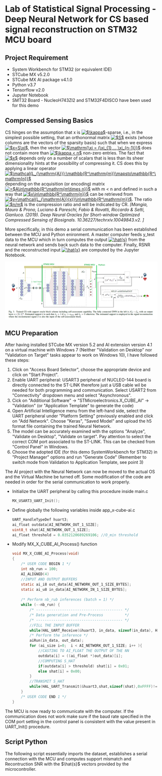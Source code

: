 <h1>Lab of Statistical Signal Processing - Deep Neural Network for CS based signal reconstruction on STM32 MCU board</h1>

<h2>Project Requirement</h2>
<ul>
    <li>System Workbench for STM32 (or equivalent IDE)</li>
    <li>STCube MX v5.2.0</li>
    <li>STCube MX AI package v4.1.0</li>
    <li>Python v3.7</li>
    <li>Tensorflow v2.0</li>
    <li>Jupyter Notebook</li>
    <li>SMT32 Board - NucleoH743ZI2 and STM32F4DISCO have been used for this demo</li>
</ul>

<h2>Compressed Sensing Basics</h2>
<p>CS hinges on the assumption that
x is <a href="https://www.codecogs.com/eqnedit.php?latex=$\kappa$" target="_blank"><img src="https://latex.codecogs.com/gif.latex?$\kappa$" title="$\kappa$" /></a>-sparse, i.e., in the simplest possible setting, that an
orthonormal matrix <a href="https://www.codecogs.com/eqnedit.php?latex=$S$" target="_blank"><img src="https://latex.codecogs.com/gif.latex?$S$" title="$S$" /></a> exists (whose columns are the vectors
of the sparsity basis) such that when we express <a href="https://www.codecogs.com/eqnedit.php?latex=$x=S\xi$" target="_blank"><img src="https://latex.codecogs.com/gif.latex?$x=S\xi$" title="$x=S\xi$" /></a>, then
the vector <a href="https://www.codecogs.com/eqnedit.php?latex=$\mathrm{\xi&space;=&space;(\xi_{1},...,\xi_{n-1})}$" target="_blank"><img src="https://latex.codecogs.com/gif.latex?$\mathrm{\xi&space;=&space;(\xi_{1},...,\xi_{n-1})}$" title="$\mathrm{\xi = (\xi_{1},...,\xi_{n-1})}$" /></a> does not contain more than <a href="https://www.codecogs.com/eqnedit.php?latex=$\kappa&space;<&space;n$" target="_blank"><img src="https://latex.codecogs.com/gif.latex?$\kappa&space;<&space;n$" title="$\kappa < n$" /></a> non-zero entries.
The fact that <a href="https://www.codecogs.com/eqnedit.php?latex=$x$" target="_blank"><img src="https://latex.codecogs.com/gif.latex?$x$" title="$x$" /></a> depends only on a number of scalars that
is less than its sheer dimensionality hints at the possibility
of compressing it. CS does this by applying a linear operator
<a href="https://www.codecogs.com/eqnedit.php?latex=$\mathcal{L_{\mathrm{A}}}:\mathbb{R^\mathrm{m}}\mapsto\mathbb{R^\mathrm{n}}$" target="_blank"><img src="https://latex.codecogs.com/gif.latex?$\mathcal{L_{\mathrm{A}}}:\mathbb{R^\mathrm{m}}\mapsto\mathbb{R^\mathrm{n}}$" title="$\mathcal{L_{\mathrm{A}}}:\mathbb{R^\mathrm{m}}\mapsto\mathbb{R^\mathrm{n}}$" /></a>  depending on the acquisition (or encoding)
matrix <a href="https://www.codecogs.com/eqnedit.php?latex==$A\in\mathbb{R^\mathrm{m\times&space;n}}$" target="_blank"><img src="https://latex.codecogs.com/gif.latex?=$A\in\mathbb{R^\mathrm{m\times&space;n}}$" title="=$A\in\mathbb{R^\mathrm{m\times n}}$" /></a> with m < n and defined in such a way that
<a href="https://www.codecogs.com/eqnedit.php?latex=$x\in\mathbb{R^\mathrm{n}}$" target="_blank"><img src="https://latex.codecogs.com/gif.latex?$x\in\mathbb{R^\mathrm{n}}$" title="$x\in\mathbb{R^\mathrm{n}}$" /></a> can be retrieved from <a href="https://www.codecogs.com/eqnedit.php?latex=$y=\mathcal{L_{\mathrm{A}}(x)}\in\mathbb{R^\mathrm{m}}$" target="_blank"><img src="https://latex.codecogs.com/gif.latex?$y=\mathcal{L_{\mathrm{A}}(x)}\in\mathbb{R^\mathrm{m}}$" title="$y=\mathcal{L_{\mathrm{A}}(x)}\in\mathbb{R^\mathrm{m}}$" /></a>. The ratio
<a href="https://www.codecogs.com/eqnedit.php?latex=$n/m$" target="_blank"><img src="https://latex.codecogs.com/gif.latex?$n/m$" title="$n/m$" /></a> is the compression ratio and will be indicated by CR.
<cite>[Mangia, Mauro & Prono, Luciano & Pareschi, Fabio & Rovatti, Riccardo & Setti, Gianluca. (2019). Deep Neural Oracles for Short-window Optimized Compressed Sensing of Biosignals. 10.36227/techrxiv.10049843.v2. ]</cite></p>

<p>More specifically, in this demo a serial communication has been established between the MCU and Python enironment. A master computer feeds y_test data to the MCU which in turn computes the output <a href="https://www.codecogs.com/eqnedit.php?latex=\hat{s}" target="_blank"><img src="https://latex.codecogs.com/gif.latex?\hat{s}" title="\hat{s}" /></a> from the neural network and sends back such data to the computer. Finally, RSNR and the reconstructed input <a href="https://www.codecogs.com/eqnedit.php?latex=\hat{x}" target="_blank"><img src="https://latex.codecogs.com/gif.latex?\hat{x}" title="\hat{x}" /></a> are computed by the Jupyter Notebook.</p>

![Figure 1](Cattura.PNG "Figure 1")
    
    
<h2>MCU Preparation</h2>
<p>After having installed STCube MX version 5.2 and AI extension version 4.1 on a virtual machine with Windows 7 (Neither "Validation on Desktop" nor "Validation on Target" tasks appear to work on Windows 10), I have followed these steps:
<ol>
    <li>Click on "Access Board Selector", choose the appropriate device and click on "Start Project".</li>
    <li>Enable UART peripheral: USART3 peripheral of NUCLEO-144 board is directly connected to the ST-LINK therefore just a USB cable wil be needed for both programming and communication. Select USART2 from "Connectivity" dropdown menu and select "Asynchronous".</li>
    <li>Cick on "Additional Software" -> "STMicroelectronics.X_CUBE_AI" -> "Validation" (or "Application Template" to generate the code)</li>
    <li>Open Artificial Intelligence menu from the left-hand side, select the UART peripheral under "Platform Setting" previously enabled and click on "Add Network". Choose "Keras", "Saved Model" and upload the h5 format file containing the trained Neural Network.</li>
    <li>The model can be accurately examined with the options "Analyze", "Validate on Desktop", "Validate on target". Pay attention to select the correct COM port associated to the ST-LINK. This can be checked from "Control Panel" in Windows.</li>
    <li>Choose the adopted IDE (for this demo SystemWorkbench for STM32) in "Project Manager" options and run "Generate Code" (Remember to switch mode from Validation to Application Template, see point 3)</li>
</ol>
The AI project with the Neural Network can now be moved to the actual OS and the Virtual Machine be turned off. Some modification of the code are needed in order for the serial communication to work properly.
<ul>
    <li>Initialize the UART peripheral by calling this procedure inside main.c</li>
        
```c
MX_USART3_UART_Init();
```
   <li>Define globally the following variables inside app_x-cube-ai.c</li>
   
```c
UART_HandleTypeDef huart3;
ai_float outdata[AI_NETWORK_OUT_1_SIZE];
uint8_t shat[AI_NETWORK_OUT_1_SIZE];
ai_float threshold = 0.0352120689269106; //O_min threshold
```

   <li>Modify MX_X_CUBE_AI_Process() function</li>

```c
void MX_X_CUBE_AI_Process(void)
{
    /* USER CODE BEGIN 1 */
	int nb_run = 100;
    AI_ALIGNED(4)
	//INPUT AND OUTPUT BUFFERS
    static ai_i8 out_data[AI_NETWORK_OUT_1_SIZE_BYTES];
    static ai_u8 in_data[AI_NETWORK_IN_1_SIZE_BYTES];

    /* Perform nb_rub inferences (batch = 1) */
    while (--nb_run) {
        /* ---------------------------------------- */
        /* Data generation and Pre-Process          */
        /* ---------------------------------------- */
    	//FILL THE INPUT BUFFER
    	while(HAL_UART_Receive(&huart3, in_data, sizeof(in_data), HAL_MAX_DELAY)!=HAL_OK);
        /* Perform the inference */
        aiRun(in_data, out_data);
        for (ai_size i=0;  i < AI_NETWORK_OUT_1_SIZE; i++ ){
        	//CASTING TO AI_FLOAT THE OUTPUT OF THE NN
        	outdata[i] = ((ai_float *)out_data)[i];
        	//COMPUTING S_HAT
        	if(outdata[i] > threshold) shat[i] = 0x01;
        	else shat[i] = 0x00;
        }
        //TRANSMIT S_HAT
        while(HAL_UART_Transmit(&huart3,shat,sizeof(shat),0xFFFF)!=HAL_OK);
    }
    /* USER CODE END 1 */
}
```   
</ul>
The MCU is now ready to communicate with the computer. If the communication does not work make sure if the baud rate specified in the COM port setting in the control panel is consistent with the value present in UART_Init() procedure.
</p>

<h2>Script Python</h2>
<p>
The following script essentially imports the dataset, establishes a serial connection with the MCU and computes support mismatch and Recontruction SNR with the $\hat{s}$ vectors provided by the microcontroller.
</p>
